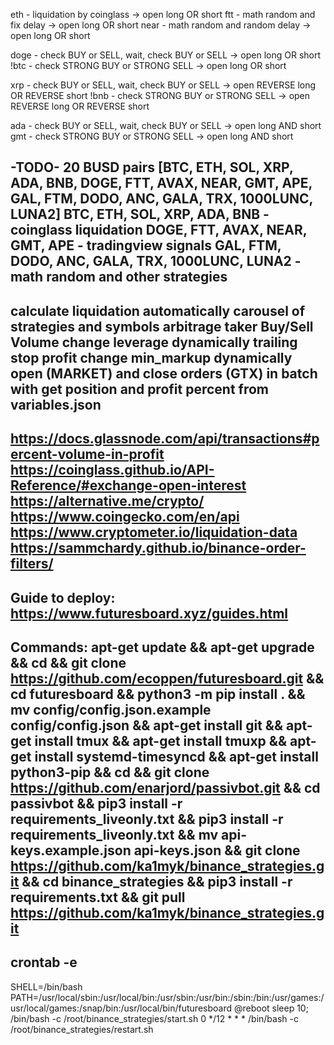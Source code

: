 eth - 	liquidation by coinglass 	            						    	   -> open long OR short
ftt - 	math random and fix delay 										    	   -> open long OR short
near - 	math random and random delay										       -> open long OR short

doge - 	check BUY or SELL, wait, check BUY or SELL                                 -> open long OR short
!btc  -  check STRONG BUY or STRONG SELL                                            -> open long OR short

xrp - 	check BUY or SELL, wait, check BUY or SELL                                 -> open REVERSE long OR REVERSE short
!bnb - 	check STRONG BUY or STRONG SELL             						       -> open REVERSE long OR REVERSE short

ada - 	check BUY or SELL, wait, check BUY or SELL                                 -> open long AND short
gmt - 	check STRONG BUY or STRONG SELL 									       -> open long AND short

-TODO-
20 BUSD pairs
[BTC, ETH, SOL, XRP, ADA, BNB, DOGE, FTT, AVAX, NEAR, GMT, APE, GAL, FTM, DODO, ANC, GALA, TRX, 1000LUNC, LUNA2]
BTC, ETH, SOL, XRP, ADA, BNB - coinglass liquidation
DOGE, FTT, AVAX, NEAR, GMT, APE - tradingview signals
GAL, FTM, DODO, ANC, GALA, TRX, 1000LUNC, LUNA2 - math random and other strategies
-------
calculate liquidation automatically
carousel of strategies and symbols
arbitrage
taker Buy/Sell Volume
change leverage dynamically
trailing stop profit
change min_markup dynamically
open (MARKET) and close orders (GTX) in batch with get position and profit percent from variables.json
-------
https://docs.glassnode.com/api/transactions#percent-volume-in-profit
https://coinglass.github.io/API-Reference/#exchange-open-interest
https://alternative.me/crypto/
https://www.coingecko.com/en/api
https://www.cryptometer.io/liquidation-data
https://sammchardy.github.io/binance-order-filters/
-------
Guide to deploy:
https://www.futuresboard.xyz/guides.html
--------
Commands:
apt-get update && 
apt-get upgrade && 
cd && 
git clone https://github.com/ecoppen/futuresboard.git && 
cd futuresboard && 
python3 -m pip install . && 
mv config/config.json.example config/config.json && 
apt-get install git && 
apt-get install tmux && 
apt-get install tmuxp && 
apt-get install systemd-timesyncd && 
apt-get install python3-pip && 
cd && 
git clone https://github.com/enarjord/passivbot.git && 
cd passivbot && pip3 install -r requirements_liveonly.txt && 
pip3 install -r requirements_liveonly.txt &&
mv api-keys.example.json api-keys.json &&
git clone https://github.com/ka1myk/binance_strategies.git &&
cd binance_strategies && pip3 install -r requirements.txt &&
git pull https://github.com/ka1myk/binance_strategies.git
--------
crontab -e
--------
SHELL=/bin/bash
PATH=/usr/local/sbin:/usr/local/bin:/usr/sbin:/usr/bin:/sbin:/bin:/usr/games:/usr/local/games:/snap/bin:/usr/local/bin/futuresboard
@reboot sleep 10; /bin/bash -c /root/binance_strategies/start.sh
0 */12 * * * /bin/bash -c /root/binance_strategies/restart.sh